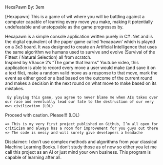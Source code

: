 HexaPawn
By: 3em


[Hexapawn]
    This is a game of wit where you will be battling against a computer capable of learning every move you make, making it potentially undefeatable and unstoppable as the game progresses by.
    
    
Hexapawn is a simple console application written purely in C# .Net and is the digital equivalent of the paper game called ‘hexapawn’ which is played on a 3x3 board. It was designed to create an Artificial Intelligence that uses the same algorithm we humans used to survive and evolve (Survival of the Fittest / Natural Selection) all from scratch.  
Inspired by VSauce 2’s “The game that learns” Youtube video, this application is able to record every move a user would make (and save it on a text file), make a random valid move as a response to that move, mark the event as either good or a bad based on the outcome of the current round and makes a decision in the next round on what move to make based on its mistakes. 


     By playing this game, you agree to never blame me when AIs takes over our race and eventually lead our fate to the destruction of our very own civilization (LOL)
Proceed with caution. Please!!! (LOL)


    => This is my very first project published on Github, I’m all open for criticism and always has a room for improvement for you guys out there
    => The code is messy and will surely give developers a headache


Disclaimer: I don’t use complex methods and algorithms from your classical Machine Learning Books. I don’t study those as of now so either you let me call this project as an AI or just mind your own business. This program is capable of learning after all.
